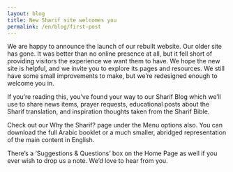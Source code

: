 ```yaml
---
layout: blog
title: New Sharif site welcomes you
permalink: /en/blog/first-post
---
```


We are happy to announce the launch of our rebuilt website. Our older site has gone. It was better than no online presence at all, but it fell short of providing visitors the experience we want them to have. We hope the new site is helpful, and we invite you to explore its pages and resources. We still have some small improvements to make, but we’re redesigned enough to welcome you in.

If you’re reading this, you’ve found your way to our Sharif Blog which we’ll use to share news items, prayer requests, educational posts about the Sharif translation, and inspiration thoughts taken from the Sharif Bible.

Check out our Why the Sharif? page under the Menu options also. You can download the full Arabic booklet or a much smaller, abridged representation of the main content in English.

There’s a ‘Suggestions & Questions’ box on the Home Page as well if you ever wish to drop us a note. We’d love to hear from you.